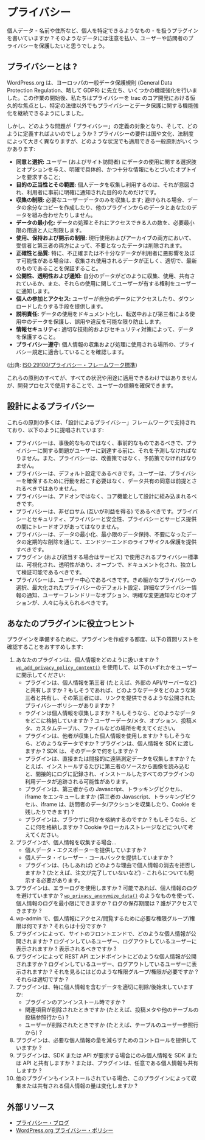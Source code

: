 <!--
# Privacy
-->

# プライバシー

<!--
Are you writing a plugin that handles personal data – things like names, addresses, and other things that can be used to identify a person? You'll want to take care with that data and protect the privacy of your users and visitors.
-->

個人データ - 名前や住所など、個人を特定できるようなもの - を扱うプラグインを書いていますか ? そのようなデータには注意を払い、ユーザーや訪問者のプライバシーを保護したいと思うでしょう。

<!--
## What is Privacy?
-->

## プライバシーとは ?

<!--
WordPress.org made several enhancements ahead of Europe's General Data Protection Regulation. Following the launch of this work, we have made Privacy a permanent focus in core trac development, which will allow us to continue making enhancements on privacy and data protection outside specific legislation.
-->

WordPress.org は、ヨーロッパの一般データ保護規則 (General Data Protection Regulation、略して GDPR) に先立ち、いくつかの機能強化を行いました。この作業の開始後、私たちはプライバシーを trac のコア開発における恒久的な焦点とし、特定の法律以外でもプライバシーとデータ保護に関する機能強化を継続できるようにしました。

<!--
But what kind of issues might fall under the definition of "privacy", and how do we define it? Although privacy requirements vary widely across countries, cultures, and legal systems, there are several general principles applicable across any situation:
-->

しかし、どのような問題が「プライバシー」の定義の対象となり、そして、どのように定義すればよいのでしょうか ? プライバシーの要件は国や文化、法制度によって大きく異なりますが、どのような状況でも適用できる一般原則がいくつかあります:

<!--
- **Consent and choice:** giving users (and site visitors) choices and options over the uses of their data, and requiring clear, specific, and informed opt-in;
- **Purpose legitimacy and specification:** only collect and use the personal data for the purpose it was intended for, and for which the user was clearly informed of in advance;
- **Collection limitation:** only collect the user data which is needed; don't make extra copies of data or combine your data with data from other plugins if you can avoid it;
- **Data minimization:** restrict the processing of data, as well as the number of people who have access to it, to the minimum uses and people necessary;
- **Use, retention and disclosure limitation:** delete data which is no longer needed, both in active use and in archives, by both the recipient and any third parties;
- **Accuracy and quality:** ensure that the data collected and used is correct, relevant, and up-to-date, especially if inaccurate or poor data could adversely impact the user;
- **Openness, transparency and notice:** inform users how their data is being collected, used, and shared, as well as any rights they have over those uses;
- **Individual participation and access:** give users a means to access or download their data;
- **Accountability:** documenting the uses of data, protecting it in transit and in use by third parties, and preventing misuse and breaches as much as is possible;
- **Information security:** protecting data through appropriate technical and security measures;
- **Privacy compliance:** ensuring that the work meets the privacy regulations of the location where it will be used to collect and process people's data.
-->

- **同意と選択:** ユーザー (およびサイト訪問者) にデータの使用に関する選択肢とオプションを与え、明確で具体的、かつ十分な情報にもとづいたオプトインを要求すること;
- **目的の正当性とその範囲:** 個人データを収集し利用するのは、それが意図され、利用者に事前に明確に通知された目的のためだけです。
- **収集の制限:** 必要なユーザーデータのみを収集します; 避けられる場合、データの余分なコピーを作成したり、他のプラグインからのデータとあなたのデータを組み合わせたりしません。
- **データの最小化:** データの処理とそれにアクセスできる人の数を、必要最小限の用途と人に制限します。
- **使用、保持および開示の制限:** 現行使用およびアーカイブの両方において、受信者と第三者の両方によって、不要となったデータは削除されます。
- **正確性と品質:** 特に、不正確または不十分なデータが利用者に悪影響を及ぼす可能性がある場合は、収集され使用されるデータが正しく、適切で、最新のものであることを保証すること。
- **公開性、透明性および通知:** 自分のデータがどのように収集、使用、共有されているか、また、それらの使用に関してユーザーが有する権利をユーザーに通知します。
- **個人の参加とアクセス:** ユーザーが自分のデータにアクセスしたり、ダウンロードしたりする手段を提供します。
- **説明責任:** データの使用をドキュメント化し、転送中および第三者による使用中のデータを保護し、誤用や違反を可能な限り防止します。
- **情報セキュリティ:** 適切な技術的およびセキュリティ対策によって、データを保護すること。
- **プライバシー遵守:** 個人情報の収集および処理に使用される場所の、プライバシー規定に適合していることを確認します。

<!--
(Source: [ISO 29100/Privacy Framework standard](https://www.iso.org/standard/45123.html))
-->

(出典: [ISO 29100/プライバシー・フレームワーク標準](https://www.iso.org/standard/45123.html))

<!--
While not all of these principles will be applicable across all situations and uses, using them in the development process can help to ensure user trust.
-->

これらの原則のすべてが、すべての状況や用途に適用できるわけではありませんが、開発プロセスで使用することで、ユーザーの信頼を確保できます。

<!--
## Privacy By Design
-->

## 設計によるプライバシー

<!--
Many of these principles are espoused in the Privacy by Design framework, which states that:
-->

これらの原則の多くは、「設計によるプライバシー」フレームワークで支持されており、以下のように提唱されています:

<!--
- Privacy should be proactive, not reactive, and must anticipate privacy issues before they reach the user. Privacy must also be preventative, not remedial.
- Privacy should be the default setting. The user should not have to take actions to secure their privacy, and consent for data sharing should not be assumed.
- Privacy should be built into design as a core function, not an add-on.
- Privacy should be positive sum: there should be no trade-off between privacy and security, privacy and safety, or privacy and service provision.
- Privacy should offer end-to-end lifecycle protection through data minimization, minimal data retention, and regular deletion of data which is no longer required.
- The privacy standards used on your plugin (and service, if applicable) should be visible, transparent, open, documented and independently verifiable.
- Privacy should be user-centric. People should be given options such as granular privacy choices, maximized privacy defaults, detailed privacy information notices, user-friendly options, and clear notification of changes.
-->

- プライバシーは、事後的なものではなく、事前的なものであるべきで、プライバシーに関する問題がユーザーに到達する前に、それを予測しなければなりません。また、プライバシーは、改善策ではなく、予防策でなければなりません。
- プライバシーは、デフォルト設定であるべきです。ユーザーは、プライバシーを確保するために行動を起こす必要はなく、データ共有の同意は前提とされるべきではありません。
- プライバシーは、アドオンではなく、コア機能として設計に組み込まれるべきです。
- プライバシーは、非ゼロサム (互いが利益を得る) であるべきです。プライバシーとセキュリティ、プライバシーと安全性、プライバシーとサービス提供の間にトレードオフがあってはなりません。
- プライバシーは、データの最小化、最小限のデータ保持、不要になったデータの定期的な削除を通じて、エンドツーエンドのライフサイクル保護を提供すべきです。
- プラグイン (および該当する場合はサービス) で使用されるプライバシー標準は、可視化され、透明性があり、オープンで、ドキュメント化され、独立して検証可能であるべきです。
- プライバシーは、ユーザー中心であるべきです。きめ細かなプライバシーの選択、最大化されたプライバシーのデフォルト設定、詳細なプライバシー情報の通知、ユーザーフレンドリーなオプション、明確な変更通知などのオプションが、人々に与えられるべきです。

<!--
## Food for Thought for Your Plugin
-->

## あなたのプラグインに役立つヒント

<!--
To help your plugin be ready, we recommend going through the following list of questions for every plugin that you make:
-->

プラグインを準備するために、プラグインを作成する都度、以下の質問リストを確認することをおすすめします:

<!--
1. How does your plugin handle personal data? Use [`wp_add_privacy_policy_content()`](https://developer.wordpress.org/reference/functions/wp_add_privacy_policy_content/) to disclose to your users any of the following:
	- Does the plugin share personal data with third parties (e.g. to outside APIs/servers). If so, what data does it share with which third parties and do they have a published privacy policy you can provide a link to?
	- Does the plugin collect personal data? If so, what data and where is it stored? Think about places like user data/meta, options, post meta, custom tables, files, etc.
	- Does the plugin use personal data collected by others? If so, what data? Does the plugin pass personal data to a SDK? What does that SDK do with the data?
	- Does the plugin collect telemetry data, directly or indirectly? Loading an image from a third-party source on every install, for example, could indirectly log and track the usage data of all of your plugin installs.
	- Does the plugin enqueue Javascript, tracking pixels or embed iframes from a third party (third party JS, tracking pixels and iframes can collect visitor's data/actions, leave cookies, etc.)?
	- Does the plugin store things in the browser? If so, where and what? Think about things like cookies, local storage, etc.
2. If your plugin collects personal data…
	- Does it provide a personal data exporter?
	- Does it provide a personal data eraser callback?
	- For what reasons (if any) does the plugin refuse to erase personal data? (e.g. order not yet completed, etc) – those should be disclosed as well.
3. Does the plugin use error logging? Does it avoid logging personal data if possible? Could you use things like [`wp_privacy_anonymize_data()`](https://developer.wordpress.org/reference/functions/wp_privacy_anonymize_data/) to minimize the personal data logged? How long are log entries kept? Who has access to them?
4. In wp-admin, what role/capabilities are required to access/see personal data? Are they sufficient?
5. What personal data is exposed on the front end of the site by the plugin? Does it appear to logged-in and logged-out users? Should it?
6. What personal data is exposed in REST API endpoints by the plugin? Does it appear to logged-in and logged-out users? What roles/capabilities are required to see it? Are those appropriate?
7. Does the plugin properly remove/clean-up data, including especially personal data:
	- During uninstall of the plugin?
	- When a related item is deleted (e.g. from the post meta or any post-referencing rows in another table)?
	- When a user is deleted (e.g. from any user referencing rows in a table)?
8. Does the plugin provide controls to reduce the amount of personal data required?
9. Does the plugin share personal data with SDKs or APIs only when the SDK or API requires it, or is the plugin also sharing personal data that is optional?
10. Does the amount of personal data collected or shared by this plugin change when certain other plugins are also installed?
-->

1. あなたのプラグインは、個人情報をどのように扱いますか ? [`wp_add_privacy_policy_content()`](https://developer.wordpress.org/reference/functions/wp_add_privacy_policy_content/) を使用して、以下のいずれかをユーザーに開示してください:
	- プラグインは、個人情報を第三者 (たとえば、外部の API/サーバーなど) と共有しますか ? もしそうであれば、どのようなデータをどのような第三者と共有し、その第三者には、リンクを提供できるような公開されたプライバシーポリシーがありますか ?
	- ラグインは個人情報を収集しますか ? もしそうなら、どのようなデータをどこに格納していますか ? ユーザーデータ/メタ、オプション、投稿メタ、カスタムテーブル、ファイルなどの場所を考えてください。
	- プラグインは、他者が収集した個人情報を使用しますか ? もしそうなら、どのようなデータですか ? プラグインは、個人情報を SDK に渡しますか ? SDK は、そのデータで何をしますか ?
	- プラグインは、直接または間接的に遠隔測定データを収集しますか ? たとえば、インストールするたびに第三者のソースから画像を読み込むと、間接的にログに記録され、インストールしたすべてのプラグインの利用データが追跡される可能性があります。
	- プラグインは、第三者からの Javascript、トラッキングピクセル、iframe をエンキューしますか (第三者の Javascript、トラッキングピクセル、iframe は、訪問者のデータ/アクションを収集したり、Cookie を残したりできます) ?
	- プラグインは、ブラウザに何かを格納するのですか ? もしそうなら、どこに何を格納しますか ? Cookie やローカルストレージなどについて考えてください。
2. プラグインが、個人情報を収集する場合…
	- 個人データ・エクスポーターを提供していますか ?
	- 個人データ・イレーザー・コールバックを提供していますか ?
	- プラグインは、(もしあれば) どのような理由で個人情報の消去を拒否しますか ? (たとえば、注文が完了していないなど) - これらについても開示する必要があります。
3. プラグインは、エラーログを使用しますか ? 可能であれば、個人情報のログを避けていますか ? [`wp_privacy_anonymize_data()`](https://developer.wordpress.org/reference/functions/wp_privacy_anonymize_data/) のようなものを使って、個人情報のログを最小限にできますか ? ログの保存期間は ? 誰がアクセスできますか ?
4. wp-admin で、個人情報にアクセス/閲覧するために必要な権限グループ/権限は何ですか ? それらは十分ですか ?
5. プラグインによって、サイトのフロントエンドで、どのような個人情報が公開されますか ? ログインしているユーザー、ログアウトしているユーザーに表示されますか ? 表示されるべきですか ?
6. プラグインによって REST API エンドポイントにどのような個人情報が公開されますか ? ログインしているユーザー、ログアウトしているユーザーに表示されますか ? それを見るにはどのような権限グループ/権限が必要ですか ? それらは適切ですか ?
7. プラグインは、特に個人情報を含むデータを適切に削除/後始末していますか:
	- プラグインのアンインストール時ですか ?
	- 関連項目が削除されたときですか (たとえば、投稿メタや他のテーブルの投稿参照行から) ?
	- ユーザーが削除されたときですか (たとえば、テーブルのユーザー参照行から) ?
8. プラグインは、必要な個人情報の量を減らすためのコントロールを提供していますか ?
9. プラグインは、SDK または API が要求する場合にのみ個人情報を SDK または API と共有しますか ? または、プラグインは、任意である個人情報も共有しますか ?
10. 他のプラグインもインストールされている場合、このプラグインによって収集または共有される個人情報の量は変化しますか ?

<!--
## External Resources
-->

## 外部リソース

<!--
* [Privacy Blog](https://privacy.blog/)
* [WordPress.org Privacy Policy](https://wordpress.org/about/privacy/)
-->

* [プライバシー・ブログ](https://privacy.blog/)
* [WordPress.org プライバシー・ポリシー](https://wordpress.org/about/privacy/)
